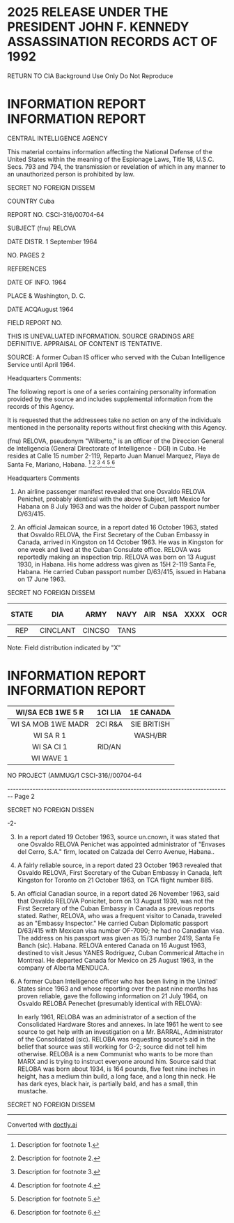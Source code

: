 # 2025 RELEASE UNDER THE PRESIDENT JOHN F. KENNEDY ASSASSINATION RECORDS ACT OF 1992

RETURN TO CIA
Background Use Only
Do Not Reproduce

# INFORMATION REPORT INFORMATION REPORT

CENTRAL INTELLIGENCE AGENCY

This material contains information affecting the National Defense of the United States within the meaning of the Espionage Laws, Title 18, U.S.C. Secs. 793 and 794, the transmission or revelation of which in any manner to an unauthorized person is prohibited by law.

SECRET
NO FOREIGN DISSEM

COUNTRY Cuba

REPORT NO. CSCI-316/00704-64

SUBJECT (fnu) RELOVA

DATE DISTR. 1 September 1964

NO. PAGES 2

REFERENCES

DATE OF INFO. 1964

PLACE & Washington, D. C.

DATE ACQAugust 1964

FIELD REPORT NO.

THIS IS UNEVALUATED INFORMATION. SOURCE GRADINGS ARE DEFINITIVE. APPRAISAL OF CONTENT IS TENTATIVE.

SOURCE: A former Cuban IS officer who served with the Cuban
Intelligence Service until April 1964.

Headquarters Comments:

The following report is one of a series containing personality
information provided by the source and includes supplemental
information from the records of this Agency.

It is requested that the addressees take no action on any of
the individuals mentioned in the personality reports without
first checking with this Agency.

(fnu) RELOVA, pseudonym "Wilberto," is an officer of the
Direccion General de Inteligencia (General Directorate of
Intelligence - DGI) in Cuba. He resides at Calle 15 number
2-119, Reparto Juan Manuel Marquez, Playa de Santa Fe, Mariano,
Habana. [^1],[^2],[^3],[^4],[^5],[^6]

Headquarters Comments

1.  An airline passenger manifest revealed that one Osvaldo
    RELOVA Penichet, probably identical with the above Subject,
    left Mexico for Habana on 8 July 1963 and was the holder
    of Cuban passport number D/63/415.

2.  An official Jamaican source, in a report dated 16 October 1963,
    stated that Osvaldo RELOVA, the First Secretary of the
    Cuban Embassy in Canada, arrived in Kingston on 14 October 1963.
    He was in Kingston for one week and lived at the Cuban
    Consulate office. RELOVA was reportedly making an inspection
    trip. RELOVA was born on 13 August 1930, in Habana. His
    home address was given as 15H 2-119 Santa Fe, Habana. He
    carried Cuban passport number D/63/415, issued in Habana
    on 17 June 1963.

SECRET
NO FOREIGN DISSEM


| STATE |   DIA    |  ARMY  | NAVY | AIR | NSA | XXXX | OCR | FBI 2 |
| :---: | :------: | :----: | :--: | :-: | :-: | :--: | :-: | :---: |
|  REP  | CINCLANT | CINCSO | TANS |     |     |      |     |       |

Note: Field distribution indicated by "X"


# INFORMATION REPORT INFORMATION REPORT

| WI/SA ECB 1WE 5 R  | 1CI LIA |  1E CANADA  |
| :----------------: | :-----: | :---------: |
| WI SA MOB 1WE MADR | 2CI R&A | SIE BRITISH |
|     WI SA R 1      |         |   WASH/BR   |
|     WI SA CI 1     | RID/AN  |             |
|     WI WAVE 1      |         |             |

NO PROJECT (AMMUG/1
CSCI-316//00704-64

[^1]: Description for footnote 1.
[^2]: Description for footnote 2.
[^3]: Description for footnote 3.
[^4]: Description for footnote 4.
[^5]: Description for footnote 5.
[^6]: Description for footnote 6.


-------------------------------------------------------------------------------- Page 2

SECRET
NO FOREIGN DISSEN

-2-

3. In a report dated 19 October 1963, source un.cnown, it was stated that one Osvaldo RELOVA Penichet was appointed administrator of "Envases del Cerro, S.A." firm, located on Calzada del Cerro Avenue, Habana..

4. A fairly reliable source, in a report dated 23 October 1963 revealed that Osvaldo RELOVA, First Secretary of the Cuban Embassy in Canada, left Kingston for Toronto on 21 October 1963, on TCA flight number 885.

5. An official Canadian source, in a report dated 26 November 1963, said that Osvaldo RELOVA Ponicitet, born on 13 August 1930, was not the First Secretary of the Cuban Embassy in Canada as previous reports stated. Rather, RELOVA, who was a frequent visitor to Canada, traveled as an "Embassy Inspector." He carried Cuban Diplomatic passport D/63/415 with Mexican visa number OF-7090; he had no Canadian visa. The address on his passport was given as 15/3 number 2419, Santa Fe Banch (sic). Habana. RELOVA entered Canada on 16 August 1963, destined to visit Jesus YANES Rodriguez, Cuban Commerical Attache in Montreal. He departed Canada for Mexico on 25 August 1963, in the company of Alberta MENDUCA.

6. A former Cuban Intelligence officer who has been living in the United' States since 1963 and whose reporting over the past nine months has proven reliable, gave the following information on 21 July 1964, on Osvaldo RELOBA Penechet (presumably identical with RELOVA):

   In early 1961, RELOBA was an administrator of a section of the Consolidated Hardware Stores and annexes. In late 1961 he went to see source to get help with an investigation on a Mr. BARRAL, Administrator of the Consolidated (sic). RELOBA was requesting source's aid in the belief that source was still working for G-2; source did not tell him otherwise. RELOBA is a new Communist who wants to be more than MARX and is trying to instruct everyone around him. Source said that RELOBA was born about 1934, is 164 pounds, five feet nine inches in height, has a medium thin build, a long face, and a long thin neck. He has dark eyes, black hair, is partially bald, and has a small, thin mustache.

SECRET
NO FOREIGN DISSEM


---
Converted with [doctly.ai](https://doctly.ai)